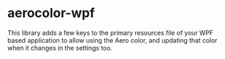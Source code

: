aerocolor-wpf
=============

This library adds a few keys to the primary resources file of your WPF based application to allow using the Aero color, and updating that color when it changes in the settings too.
